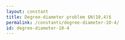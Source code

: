 ```yaml
---
layout: constant
title: Degree-diameter problem $N(10,4)$
permalink: /constants/degree-diameter-10-4/
id: degree-diameter-10-4
---
```


